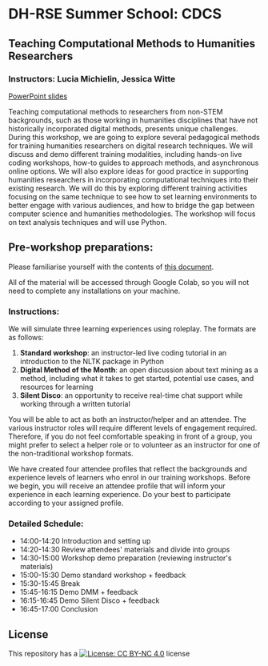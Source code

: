 # DH-RSE Summer School: CDCS

## Teaching Computational Methods to Humanities Researchers
### Instructors: Lucia Michielin, Jessica Witte  
[PowerPoint slides](https://uoe-my.sharepoint.com/:p:/g/personal/jwitte_ed_ac_uk/EUwodVIj6DFEi26YzU27YaYBGtkWMTCvjTg6_Ztybckj6g?e=PLYl2v)
  

Teaching computational methods to researchers from non-STEM backgrounds, such as those working in humanities disciplines that have not historically incorporated digital methods, presents unique challenges. During this workshop, we are going to explore several pedagogical methods for training humanities researchers on digital research techniques. We will discuss and demo different training modalities, including hands-on live coding workshops, how-to guides to approach methods, and asynchronous online options. We will also explore ideas for good practice in supporting humanities researchers in incorporating computational techniques into their existing research. We will do this by exploring different training activities focusing on the same technique to see how to set learning environments to better engage with various audiences, and how to bridge the gap between computer science and humanities methodologies. The workshop will focus on text analysis techniques and will use Python.

## Pre-workshop preparations: 
Please familiarise yourself with the contents of [this document](https://github.com/DCS-training/TeachingDH/blob/main/AttendeesInstructions.md).

All of the material will be accessed through Google Colab, so you will not need to complete any installations on your machine.


### Instructions:

We will simulate three learning experiences using roleplay. The formats are as follows:

1. **Standard workshop**: an instructor-led live coding tutorial in an introduction to the NLTK package in Python
2. **Digital Method of the Month**: an open discussion about text mining as a method, including what it takes to get started, potential use cases, and resources for learning
3. **Silent Disco**: an opportunity to receive real-time chat support while working through a written tutorial

You will be able to act as both an instructor/helper and an attendee. The various instructor roles will require different levels of engagement required. Therefore, if you do not feel comfortable speaking in front of a group, you might prefer to select a helper role or to volunteer as an instructor for one of the non-traditional workshop formats.

We have created four attendee profiles that reflect the backgrounds and experience levels of learners who enrol in our training workshops. Before we begin, you will receive an attendee profile that will inform your experience in each learning experience. Do your best to participate according to your assigned profile.

### Detailed Schedule:

- 14:00-14:20 Introduction and setting up
- 14:20-14:30 Review attendees' materials and divide into groups  
- 14:30-15:00 Workshop demo preparation (reviewing instructor's materials)
- 15:00-15:30 Demo standard workshop + feedback  
- 15:30-15:45 Break
- 15:45-16:15 Demo DMM + feedback
- 16:15-16:45 Demo Silent Disco + feedback
- 16:45-17:00 Conclusion


## License

This repository has a [![License: CC BY-NC 4.0](https://licensebuttons.net/l/by-nc/4.0/80x15.png)](https://creativecommons.org/licenses/by-nc/4.0/) license
